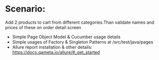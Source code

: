# Scenario:
Add 2 products to cart from different categories.Than validate names and prices of these on order detail screen


- Simple Page Object Model &  Cucumber usage details
- Simple usages of Factory & Singleton Patterns at /src/test/java/pages
- Allure report installation & other details: https://docs.qameta.io/allure/#_get_started





